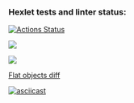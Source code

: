 ### Hexlet tests and linter status:
[![Actions Status](https://github.com/Hydro-Dog/frontend-project-46/workflows/hexlet-check/badge.svg)](https://github.com/Hydro-Dog/frontend-project-46/actions)

<a href="https://codeclimate.com/github/Hydro-Dog/frontend-project-46/maintainability"><img src="https://api.codeclimate.com/v1/badges/96dfd5fc216f2724d2ab/maintainability" /></a>

<a href="https://codeclimate.com/github/Hydro-Dog/frontend-project-46/test_coverage"><img src="https://api.codeclimate.com/v1/badges/96dfd5fc216f2724d2ab/test_coverage" /></a>


<a href="https://asciinema.org/a/5ZJ0EbXfLfeERNrgpdWetJucr">Flat objects diff</a>

[![asciicast](https://asciinema.org/a/i5IgKdhKd93xrlzJfUaSAlq4J.svg)](https://asciinema.org/a/i5IgKdhKd93xrlzJfUaSAlq4J)